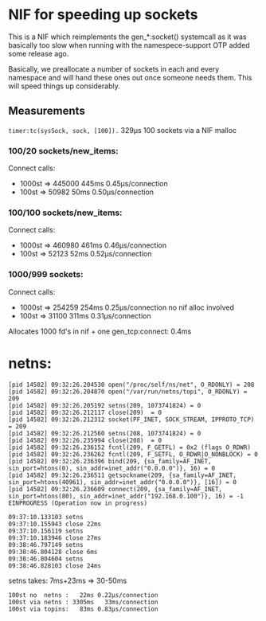 # NIF for speeding up sockets

This is a NIF which reimplements the gen_*:socket() systemcall as it was
basically too slow when running with the namespece-support OTP added some
release ago.

Basically, we preallocate a number of sockets in each and every namespace and
will hand these ones out once someone needs them. This will speed things up
considerably.

## Measurements ##

`timer:tc(sysSock, sock, [100]).` 329µs 100 sockets via a NIF  malloc

### 100/20 sockets/new_items:

Connect calls:

* 1000st => 445000 445ms    0.45µs/connection
*  100st =>  50982  50ms    0.50µs/connection

### 100/100 sockets/new_items:

Connect calls:

* 1000st => 460980 461ms     0.46µs/connection
*  100st =>  52123  52ms     0.52µs/connection

### 1000/999 sockets:

Connect calls:

* 1000st => 254259 254ms    0.25µs/connection  no nif alloc involved
*  100st =>  31100 311ms    0.31µs/connection

Allocates 1000 fd's in nif + one gen_tcp:connect: 0.4ms

netns:
======

    [pid 14582] 09:32:26.204530 open("/proc/self/ns/net", O_RDONLY) = 208
    [pid 14582] 09:32:26.204870 open("/var/run/netns/topi", O_RDONLY) = 209
    [pid 14582] 09:32:26.205192 setns(209, 1073741824) = 0
    [pid 14582] 09:32:26.212117 close(209)  = 0
    [pid 14582] 09:32:26.212312 socket(PF_INET, SOCK_STREAM, IPPROTO_TCP) = 209
    [pid 14582] 09:32:26.212560 setns(208, 1073741824) = 0
    [pid 14582] 09:32:26.235994 close(208)  = 0
    [pid 14582] 09:32:26.236152 fcntl(209, F_GETFL) = 0x2 (flags O_RDWR)
    [pid 14582] 09:32:26.236262 fcntl(209, F_SETFL, O_RDWR|O_NONBLOCK) = 0
    [pid 14582] 09:32:26.236396 bind(209, {sa_family=AF_INET, sin_port=htons(0), sin_addr=inet_addr("0.0.0.0")}, 16) = 0
    [pid 14582] 09:32:26.236511 getsockname(209, {sa_family=AF_INET, sin_port=htons(40961), sin_addr=inet_addr("0.0.0.0")}, [16]) = 0
    [pid 14582] 09:32:26.236609 connect(209, {sa_family=AF_INET, sin_port=htons(80), sin_addr=inet_addr("192.168.0.100")}, 16) = -1 EINPROGRESS (Operation now in progress)
    
    09:37:10.133103 setns
    09:37:10.155943 close 22ms
    09:37:10.156119 setns
    09:37:10.183946 close 27ms
    09:38:46.797149 setns
    09:38:46.804128 close 6ms
    09:38:46.804604 setns
    09:38:46.828103 close 24ms

setns takes: 7ms+23ms => 30-50ms

    100st no  netns :   22ms 0.22µs/connection
    100st via netns : 3305ms   33ms/connection
    100st via topins:   83ms 0.83µs/connection
